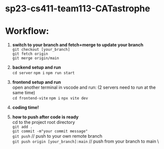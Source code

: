 # sp23-cs411-team113-CATastrophe

# Workflow:
1. **switch to your branch and fetch+merge to update your branch** \
`git checkout [your_branch]` \
`git fetch origin` \
`git merge origin/main`

2. **backend setup and run** \
`cd server`
`npm i` 
`npm run start`

3. **frontend setup and run** \
open another terminal in vscode and run: (2 servers need to run at the same time) \
`cd frontend-vite` 
`npm i` 
`npx vite dev`


4. **coding time!**


5. **how to push after code is ready** \
cd to the project root directory \
`git add .` \
`git commit -m"your commit message"` \
`git push` // push to your own remote branch \
`git push origin [your_branch]:main` // push from your branch to main \

